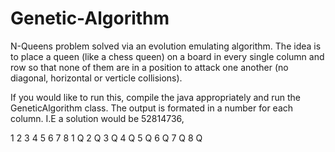 # Genetic-Algorithm
N-Queens problem solved via an evolution emulating algorithm. The idea is to place a queen (like
a chess queen) on a board in every single column and row so that none of them are in a position
to attack one another (no diagonal, horizontal or verticle collisions).

If you would like to run this, compile the java appropriately and run the GeneticAlgorithm class.
The output is formated in a number for each column.
I.E a solution would be 52814736,

  1 2 3 4 5 6 7 8
1       Q
2   Q
3             Q
4         Q
5 Q
6               Q
7           Q
8     Q
